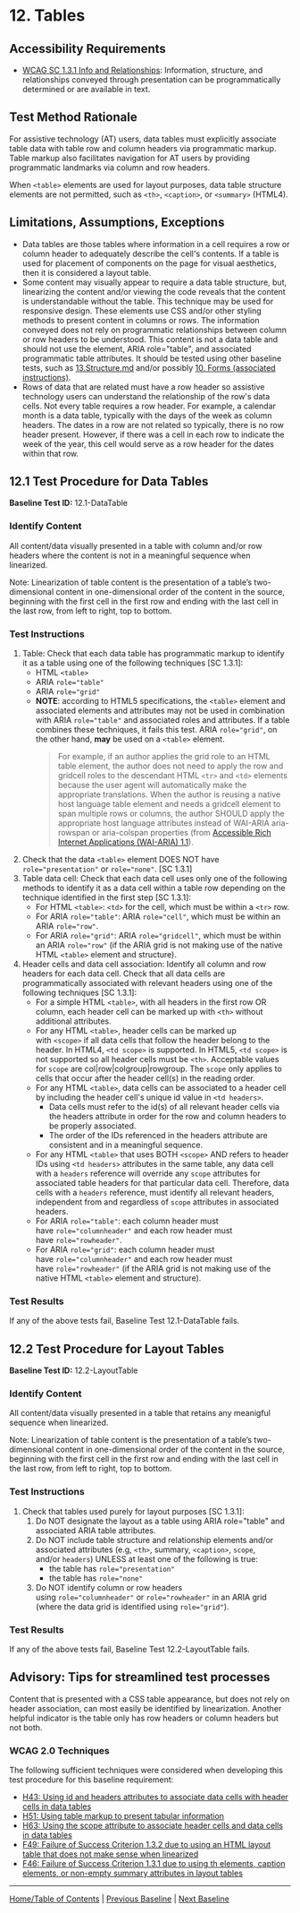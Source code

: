 # 12. Tables

Accessibility Requirements
--------------------------
-   [WCAG SC 1.3.1 Info and Relationships](https://www.w3.org/TR/UNDERSTANDING-WCAG20/content-structure-separation-programmatic.html): Information, structure, and relationships conveyed through presentation can be programmatically determined or are available in text.

Test Method Rationale
---------------------
For assistive technology (AT) users, data tables must explicitly associate table data with table row and column headers via programmatic markup. Table markup also facilitates navigation for AT users by providing programmatic landmarks via column and row headers.

When `<table>` elements are used for layout purposes, data table structure elements are not permitted, such as `<th>`, `<caption>`, or `<summary>` (HTML4).

Limitations, Assumptions, Exceptions
------------------------------------
-   Data tables are those tables where information in a cell requires a row or column header to adequately describe the cell's contents. If a table is used for placement of components on the page for visual aesthetics, then it is considered a layout table.
-   Some content may visually appear to require a data table structure, but, linearizing the content and/or viewing the code reveals that the content is understandable without the table. This technique may be used for responsive design. These elements use CSS and/or other styling methods to present content in columns or rows. The information conveyed does not rely on programmatic relationships between column or row headers to be understood. This content is not a data table and should not use the element, ARIA role="table", and associated programmatic table attributes. It should be tested using other baseline tests, such as [13.Structure.md](https://github.com/Section508Coordinators/ICTTestingBaseline/blob/master/docs/13Headings.md) and/or possibly [10. Forms (associated instructions)](https://github.com/Section508Coordinators/ICTTestingBaseline/blob/master/docs/10Forms.md).
-   Rows of data that are related must have a row header so assistive technology users can understand the relationship of the row's data cells. Not every table requires a row header. For example, a calendar month is a data table, typically with the days of the week as column headers. The dates in a row are not related so typically, there is no row header present. However, if there was a cell in each row to indicate the week of the year, this cell would serve as a row header for the dates within that row.

12.1 Test Procedure for Data Tables
------------------------------------------------
**Baseline Test ID:** 12.1-DataTable
### Identify Content
All content/data visually presented in a table with column and/or row headers where the content is not in a meaningful sequence when linearized.

Note: Linearization of table content is the presentation of a table’s two-dimensional content in one-dimensional order of the content in the source, beginning with the first cell in the first row and ending with the last cell in the last row, from left to right, top to bottom.

### Test Instructions

1.  Table: Check that each data table has programmatic markup to identify it as a table using one of the following techniques [SC 1.3.1]:
    -   HTML `<table>`
    -   ARIA `role="table"`
    -   ARIA `role="grid"`
    -   **NOTE**: according to HTML5 specifications, the `<table>` element and associated elements and attributes may not be used in combination with ARIA `role="table"` and associated roles and attributes. If a table combines these techniques, it fails this test. ARIA `role="grid"`, on the other hand, **may** be used on a `<table>` element.
        > For example, if an author applies the grid role to an HTML table element, the author does not need to apply the row and gridcell roles to the descendant HTML `<tr>` and `<td>` elements because the user agent will automatically make the appropriate translations. When the author is reusing a native host language table element and needs a gridcell element to span multiple rows or columns, the author SHOULD apply the appropriate host language attributes instead of WAI-ARIA aria-rowspan or aria-colspan properties (from [Accessible Rich Internet Applications (WAI-ARIA) 1.1](https://www.w3.org/TR/wai-aria-1.1/#grid)).
1.  Check that the data `<table>` element DOES NOT have `role="presentation"` or `role="none"`. [SC 1.3.1]
2.  Table data cell: Check that each data cell uses only one of the following methods to identify it as a data cell within a table row depending on the technique identified in the first step [SC 1.3.1]:
    -   For HTML `<table>`: `<td>` for the cell, which must be within a `<tr>` row.
    -   For ARIA `role="table"`: ARIA `role="cell"`, which must be within an ARIA `role="row"`.
    -   For ARIA `role="grid"`: ARIA `role="gridcell"`, which must be within an ARIA `role="row"` (if the ARIA grid is not making use of the native HTML `<table>` element and structure).
3.  Header cells and data cell association: Identify all column and row headers for each data cell. Check that all data cells are programmatically associated with relevant headers using one of the following techniques [SC 1.3.1]:
    -   For a simple HTML `<table>`, with all headers in the first row OR column, each header cell can be marked up with `<th>` without additional attributes.
    -   For any HTML `<table>`, header cells can be marked up with `<scope>` if all data cells that follow the header belong to the header. In HTML4, `<td scope>` is supported. In HTML5, `<td scope>` is not supported so all header cells must be `<th>`. Acceptable values for `scope` are col|row|colgroup|rowgroup. The `scope` only applies to cells that occur after the header cell(s) in the reading order.
    -   For any HTML `<table>`, data cells can be associated to a header cell by including the header cell's unique id value in `<td headers>`.
        -   Data cells must refer to the id(s) of all relevant header cells via the headers attribute in order for the row and column headers to be properly associated.
        -   The order of the IDs referenced in the headers attribute are consistent and in a meaningful sequence.
    -   For any HTML `<table>` that uses BOTH `<scope>` AND refers to header IDs using `<td headers>` attributes in the same table, any data cell with a `headers` reference will override any `scope` attributes for associated table headers for that particular data cell. Therefore, data cells with a `headers` reference, must identify all relevant headers, independent from and regardless of `scope` attributes in associated headers.
    -   For ARIA `role="table"`: each column header must have `role="columnheader"` and each row header must have `role="rowheader"`.
    -   For ARIA `role="grid"`: each column header must have `role="columnheader"` and each row header must have `role="rowheader"` (if the ARIA grid is not making use of the native HTML `<table>` element and structure).

### Test Results
If any of the above tests fail, Baseline Test 12.1-DataTable fails.

12.2 Test Procedure for Layout Tables
------------------------------------------------
**Baseline Test ID:** 12.2-LayoutTable
### Identify Content
All content/data visually presented in a table that retains any meanigful sequence when linearized.

Note: Linearization of table content is the presentation of a table’s two-dimensional content in one-dimensional order of the content in the source, beginning with the first cell in the first row and ending with the last cell in the last row, from left to right, top to bottom.

### Test Instructions
1.  Check that tables used purely for layout purposes [SC 1.3.1]:
    1.  Do NOT designate the layout as a table using ARIA role="table" and associated ARIA table attributes.
    2.  Do NOT include table structure and relationship elements and/or associated attributes (e.g, `<th>`, summary, `<caption>`, `scope`, and/or `headers`) UNLESS at least one of the following is true:
        * the table has `role="presentation"`
        * the table has `role="none"`
    3.  Do NOT identify column or row headers using `role="columnheader"` or `role="rowheader"` in an ARIA grid (where the data grid is identified using `role="grid"`).

### Test Results
If any of the above tests fail, Baseline Test 12.2-LayoutTable fails.

Advisory: Tips for streamlined test processes
---------------------------------------------
Content that is presented with a CSS table appearance, but does not rely on header association, can most easily be identified by linearization. Another helpful indicator is the table only has row headers or column headers but not both.

### WCAG 2.0 Techniques
The following sufficient techniques were considered when developing this test procedure for this baseline requirement:
-   [H43: Using id and headers attributes to associate data cells with header cells in data tables](https://www.w3.org/TR/WCAG20-TECHS/H43.html)
-   [H51: Using table markup to present tabular information](https://www.w3.org/TR/WCAG20-TECHS/H51.html)
-   [H63: Using the scope attribute to associate header cells and data cells in data tables](https://www.w3.org/TR/WCAG20-TECHS/H63.html)
-   [F49: Failure of Success Criterion 1.3.2 due to using an HTML layout table that does not make sense when linearized](https://www.w3.org/TR/WCAG20-TECHS/F49.html)
-   [F46: Failure of Success Criterion 1.3.1 due to using th elements, caption elements, or non-empty summary attributes in layout tables](http://www.w3.org/TR/WCAG20-TECHS/F46.html)

----------------------------------------
[Home/Table of Contents](index.md) | [Previous Baseline](11PageTitles.md) | [Next Baseline](13Structure.md)
